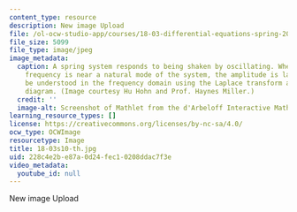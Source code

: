```yaml
---
content_type: resource
description: New image Upload
file: /ol-ocw-studio-app/courses/18-03-differential-equations-spring-2010/228c4e2be87a0d24fec10208ddac7f3e_18-03s10-th.jpg
file_size: 5099
file_type: image/jpeg
image_metadata:
  caption: A spring system responds to being shaken by oscillating. When the input
    frequency is near a natural mode of the system, the amplitude is large. This can
    be understood in the frequency domain using the Laplace transform and its pole
    diagram. (Image courtesy Hu Hohn and Prof. Haynes Miller.)
  credit: ''
  image-alt: Screenshot of Mathlet from the d'Arbeloff Interactive Math Project.
learning_resource_types: []
license: https://creativecommons.org/licenses/by-nc-sa/4.0/
ocw_type: OCWImage
resourcetype: Image
title: 18-03s10-th.jpg
uid: 228c4e2b-e87a-0d24-fec1-0208ddac7f3e
video_metadata:
  youtube_id: null
---
```

New image Upload